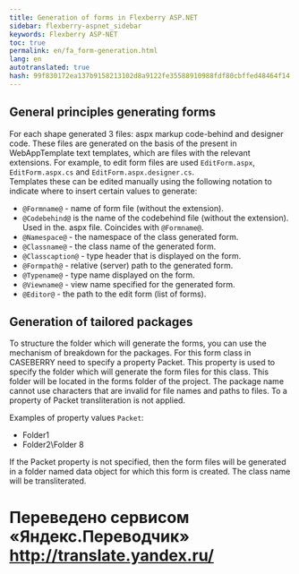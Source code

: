 ```yaml
--- 
title: Generation of forms in Flexberry ASP.NET 
sidebar: flexberry-aspnet_sidebar 
keywords: Flexberry ASP-NET 
toc: true 
permalink: en/fa_form-generation.html 
lang: en 
autotranslated: true 
hash: 99f830172ea137b9158213102d8a9122fe35588910988fdf80cbffed48464f14 
--- 
```


## General principles generating forms 

For each shape generated 3 files: aspx markup code-behind and designer code. 
These files are generated on the basis of the present in WebAppTemplate text templates, which are files with the relevant extensions. For example, to edit form files are used `EditForm.aspx`, `EditForm.aspx.cs` and `EditForm.aspx.designer.cs`.<br> 
Templates these can be edited manually using the following notation to indicate where to insert certain values to generate: 

* `@Formname@` - name of form file (without the extension). 
* `@Codebehind@` is the name of the codebehind file (without the extension). Used in the. aspx file. Coincides with `@Formname@`. 
* `@Namespace@` - the namespace of the class generated form. 
* `@Classname@` - the class name of the generated form. 
* `@Classcaption@` - type header that is displayed on the form. 
* `@Formpath@` - relative (server) path to the generated form. 
* `@Typename@` - type name displayed on the form. 
* `@Viewname@` - view name specified for the generated form. 
* `@Editor@` - the path to the edit form (list of forms). 

## Generation of tailored packages 

To structure the folder which will generate the forms, you can use the mechanism of breakdown for the packages. For this form class in CASEBERRY need to specify a property Packet. This property is used to specify the folder which will generate the form files for this class. This folder will be located in the forms folder of the project. The package name cannot use characters that are invalid for file names and paths to files. To a property of Packet transliteration is not applied. 

Examples of property values `Packet`: 

* Folder1 
* Folder2\Folder 8 

If the Packet property is not specified, then the form files will be generated in a folder named data object for which this form is created. The class name will be transliterated. 



 # Переведено сервисом «Яндекс.Переводчик» http://translate.yandex.ru/
